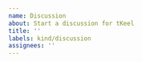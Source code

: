 ```yaml
---
name: Discussion
about: Start a discussion for tKeel
title: ''
labels: kind/discussion
assignees: ''
---
```

<!-- If you need to report a security issue please visit https://docs.tKeel.io/operations/support/support-security-issues -->

<!-- Please visit https://aka.ms/tKeel-discord to ask questions and troubleshoot. For all other design discussions please continue. -->